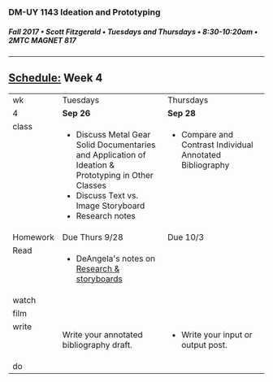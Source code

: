 ### DM-UY 1143 Ideation and Prototyping
##### Fall 2017 • Scott Fitzgerald • Tuesdays and Thursdays • 8:30-10:20am • 2MTC MAGNET 817

---
## [Schedule:](schedule.md) Week 4


<table>
<tr>
<td>wk</td>
<td>Tuesdays</td>
<td>Thursdays</td>
</tr>
<tr>
  <td valign="top">4</td>
  <td valign="top" width="48%"><strong>Sep 26</strong></td>
  <td valign="top" width="48%"><strong>Sep 28</strong></td>
</tr>
<tr>
<td valign="top">class</td>
<td valign="top">
<ul>
<li>Discuss Metal Gear Solid Documentaries and Application of Ideation & Prototyping in Other Classes</li>
<li>Discuss Text vs. Image Storyboard</li>
<li>Research notes</li>
</ul>


</td>

<!-- 2nd column class -->
<td valign="top" width="48%">
<!-- Due Thursday class  -->
<ul><li>
    Compare and Contrast Individual Annotated Bibliography
</li></ul>
</td>

</tr>

<!-- Homework -->
<tr>
  <td valign="top">Homework</td>
  <td>Due  Thurs  9/28</td>
  <td>Due    10/3</td>
</tr>

<!-- read -->
<tr><td valign="top">Read</td>
<td>
<!-- readings for Thurs-->
<ul>
<li>DeAngela's notes on <a href="http://teaching.polishedsolid.com/ip/mod4/content/index.html#/?_k=zeivc7"> Research  &  storyboards</a></li>
</ul>

</td>
<td>

<!-- Readings for Mon-->

</td>
</tr>

<!-- watch -->
<tr>
  <td valign="top">watch</td>
  <td><!-- Due wed this week -->
</td>
  <td><!-- Due next monday -->




</td>
</tr>


<!-- film -->
<tr>
<td valign="top">film</td>
<td><!-- Due wed this week -->
</td>
<td><!-- Due next monday -->
</td>
</tr>

<!-- write -->
<tr>
<td valign="top">write</td>
<td><!-- Due wed this week -->
Write your annotated bibliography draft.
</td>
<td>
<!-- Due Mon next week --><ul>
<li>Write your input or output post.</li>
</ul>
</td>
</tr>

<!-- do -->
<tr>
  <td valign="top">do</td>
  <td>
<!-- Due wed this week -->
</td>
  <td>
  <!-- Due Mon next week -->

  </td>
</table>

